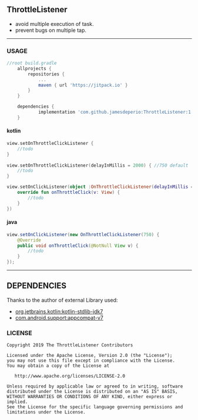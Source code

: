 ## ThrottleListener
- avoid multiple execution of task.
- prevent bugs on multiple tap.
___
### USAGE
```gradle
//root build.gradle
	allprojects {
		repositories {
			...
			maven { url 'https://jitpack.io' }
		}
	}
```
```gradle
    dependencies {
	        implementation 'com.github.jamesdeperio:ThrottleListener:1.0.0'
	}
```
#### kotlin
```kotlin
view.setOnThrottleClickListener { 
    //todo
}
  
view.setOnThrottleClickListener(delayInMillis = 2000) { //750 default
    //todo
}

view.setOnClickListener(object :OnThrottleClickListener(delayInMillis = 2000){  //750 default
    override fun onThrottleClick(v: View) {
        //todo
    }
})         
```
#### java
```java
view.setOnClickListener(new OnThrottleClickListener(750) {
    @Override
    public void onThrottleClick(@NotNull View v) {
        //todo    
    }
});
```
___
## DEPENDENCIES
Thanks to the author of external Library used:
* [org.jetbrains.kotlin:kotlin-stdlib-jdk7](https://github.com/JetBrains/kotlin/tree/master/libraries/stdlib)
* [com.android.support:appcompat-v7](https://developer.android.com/topic/libraries/support-library/)

### LICENSE
```
Copyright 2019 The ThrottleListener Contributors

Licensed under the Apache License, Version 2.0 (the "License");
you may not use this file except in compliance with the License.
You may obtain a copy of the License at

   http://www.apache.org/licenses/LICENSE-2.0

Unless required by applicable law or agreed to in writing, software
distributed under the License is distributed on an "AS IS" BASIS,
WITHOUT WARRANTIES OR CONDITIONS OF ANY KIND, either express or implied.
See the License for the specific language governing permissions and
limitations under the License.
```
